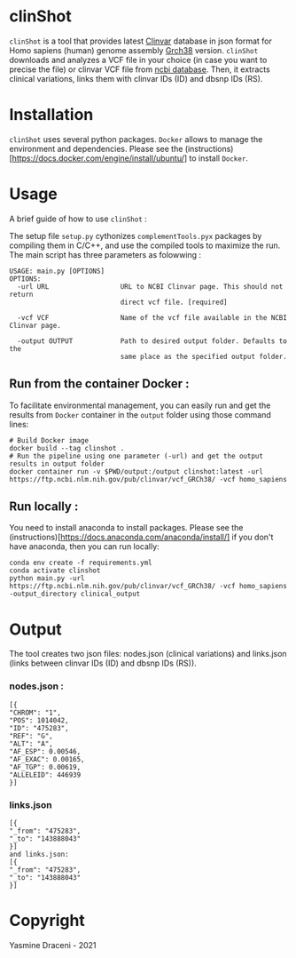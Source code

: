 # clinShot

`clinShot` is a tool that provides latest [Clinvar](https://www.ncbi.nlm.nih.gov/clinvar/) database in json format for Homo sapiens (human) genome assembly [Grch38](https://www.ncbi.nlm.nih.gov/assembly/GCF_000001405.26/) version. 
`clinShot` downloads and analyzes a VCF file in your choice (in case you want to precise the file) or clinvar VCF file from [ncbi database](https://ftp.ncbi.nlm.nih.gov/pub/clinvar/vcf_GRCh38/). Then, it extracts clinical variations, links them with clinvar IDs (ID) and dbsnp IDs (RS).

# Installation

`clinShot` uses several python packages. `Docker` allows to manage the environment and dependencies. Please see the (instructions)[https://docs.docker.com/engine/install/ubuntu/] to install `Docker`.

# Usage 

A brief guide of how to use `clinShot` :

The setup file `setup.py` cythonizes `complementTools.pyx` packages by compiling them in C/C++, and use the compiled tools to maximize the run. The main script has three parameters as folowwing :

```
USAGE: main.py [OPTIONS]
OPTIONS:
  -url URL                  URL to NCBI Clinvar page. This should not return
                            direct vcf file. [required] 
                            
  -vcf VCF                  Name of the vcf file available in the NCBI Clinvar page.
  
  -output OUTPUT            Path to desired output folder. Defaults to the
                            same place as the specified output folder.

```

## Run from the container Docker : 
To facilitate environmental management, you can easily run and get the results from `Docker` container in the `output` folder using those command lines:

```
# Build Docker image
docker build --tag clinshot .
# Run the pipeline using one parameter (-url) and get the output results in output folder
docker container run -v $PWD/output:/output clinshot:latest -url https://ftp.ncbi.nlm.nih.gov/pub/clinvar/vcf_GRCh38/ -vcf homo_sapiens
```

## Run locally :
You need to install anaconda to install packages. Please see the (instructions)[https://docs.anaconda.com/anaconda/install/] if you don't have anaconda, then you can run locally:

```
conda env create -f requirements.yml
conda activate clinshot
python main.py -url https://ftp.ncbi.nlm.nih.gov/pub/clinvar/vcf_GRCh38/ -vcf homo_sapiens -output_directory clinical_output
```

# Output

The tool creates two json files: nodes.json (clinical variations) and links.json (links between clinvar IDs (ID) and dbsnp IDs (RS)).

### nodes.json :
```
[{
"CHROM": "1",
"POS": 1014042,
"ID": "475283",
"REF": "G",
"ALT": "A",
"AF_ESP": 0.00546,
"AF_EXAC": 0.00165,
"AF_TGP": 0.00619,
"ALLELEID": 446939
}]
```
### links.json
```
[{
"_from": "475283",
"_to": "143888043"
}]
and links.json:
[{
"_from": "475283",
"_to": "143888043"
}]
```

# Copyright
Yasmine Draceni - 2021
